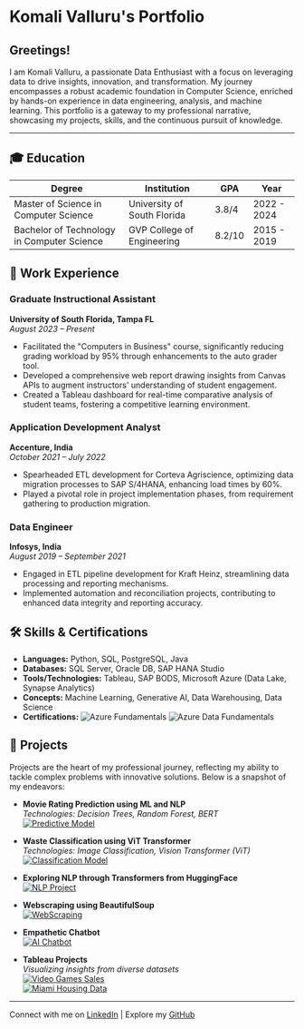 # Komali Valluru's Portfolio

## Greetings!

I am Komali Valluru, a passionate Data Enthusiast with a focus on leveraging data to drive insights, innovation, and transformation. My journey encompasses a robust academic foundation in Computer Science, enriched by hands-on experience in data engineering, analysis, and machine learning. This portfolio is a gateway to my professional narrative, showcasing my projects, skills, and the continuous pursuit of knowledge.

---

## 🎓 Education

| Degree | Institution | GPA | Year |
|--------|-------------|-----|------|
| Master of Science in Computer Science | University of South Florida | 3.8/4 | 2022 - 2024 |
| Bachelor of Technology in Computer Science | GVP College of Engineering | 8.2/10 | 2015 - 2019 |

## 💼 Work Experience

### Graduate Instructional Assistant
**University of South Florida, Tampa FL**  
_August 2023 – Present_
- Facilitated the "Computers in Business" course, significantly reducing grading workload by 95% through enhancements to the auto grader tool.
- Developed a comprehensive web report drawing insights from Canvas APIs to augment instructors' understanding of student engagement.
- Created a Tableau dashboard for real-time comparative analysis of student teams, fostering a competitive learning environment.

### Application Development Analyst
**Accenture, India**  
_October 2021 – July 2022_
- Spearheaded ETL development for Corteva Agriscience, optimizing data migration processes to SAP S/4HANA, enhancing load times by 60%.
- Played a pivotal role in project implementation phases, from requirement gathering to production migration.

### Data Engineer
**Infosys, India**  
_August 2019 – September 2021_
- Engaged in ETL pipeline development for Kraft Heinz, streamlining data processing and reporting mechanisms.
- Implemented automation and reconciliation projects, contributing to enhanced data integrity and reporting accuracy.

## 🛠 Skills & Certifications

- **Languages:** Python, SQL, PostgreSQL, Java
- **Databases:** SQL Server, Oracle DB, SAP HANA Studio
- **Tools/Technologies:** Tableau, SAP BODS, Microsoft Azure (Data Lake, Synapse Analytics)
- **Concepts:** Machine Learning, Generative AI, Data Warehousing, Data Science
- **Certifications:** ![Azure Fundamentals](https://img.shields.io/badge/Azure-Fundamentals-blue) ![Azure Data Fundamentals](https://img.shields.io/badge/Azure-Data%20Fundamentals-blue)

## 🚀 Projects

Projects are the heart of my professional journey, reflecting my ability to tackle complex problems with innovative solutions. Below is a snapshot of my endeavors:

- **Movie Rating Prediction using ML and NLP**  
  _Technologies: Decision Trees, Random Forest, BERT_  
  [![Predictive Model](https://img.shields.io/badge/Project-Link-brightgreen)](https://github.com/KomaliValluru/Movie-Rating-Prediction)

- **Waste Classification using ViT Transformer**  
  _Technologies: Image Classification, Vision Transformer (ViT)_  
  [![Classification Model](https://img.shields.io/badge/Project-Link-brightgreen)](https://github.com/KomaliValluru/waste-classification)

- **Exploring NLP through Transformers from HuggingFace**  
  [![NLP Project](https://img.shields.io/badge/Project-Link-brightgreen)](https://github.com/KomaliValluru/LLMs/blob/main/Exploring%20NLP%20through%20Hugging%20Face%20Transformers%20Library.ipynb)

- **Webscraping using BeautifulSoup**  
  [![WebScraping](https://img.shields.io/badge/Project-Link-brightgreen)](https://github.com/KomaliValluru/DS/blob/LLM/webscraping_beautifulsoup.ipynb)

- **Empathetic Chatbot**  
  [![AI Chatbot](https://img.shields.io/badge/Project-Link-brightgreen)](https://github.com/KomaliValluru/LLMs/blob/main/Prompt_engineering.ipynb)

- **Tableau Projects**  
  _Visualizing insights from diverse datasets_  
  [![Video Games Sales](https://img.shields.io/badge/Project-Link-brightgreen)](https://github.com/KomaliValluru/DS/blob/LLM/video_games_sales.md)  
  [![Miami Housing Data](https://img.shields.io/badge/Project-Link-brightgreen)](https://github.com/KomaliValluru/DS/blob/LLM/Miami%20Housing%20Data.md)

---

Connect with me on [LinkedIn](https://linkedin.com/in/komali-valluru/) | Explore my [GitHub](https://github.com/KomaliValluru)
